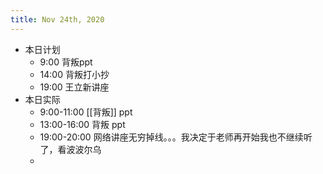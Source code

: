 ```yaml
---
title: Nov 24th, 2020
---
```


- 本日计划
    - 9:00 背叛ppt
    - 14:00 背叛打小抄
    - 19:00 王立新讲座
- 本日实际
    - 9:00-11:00 [[背叛]] ppt
    - 13:00-16:00 背叛 ppt
    - 19:00-20:00 网络讲座无穷掉线。。。我决定于老师再开始我也不继续听了，看波波尔乌
    -